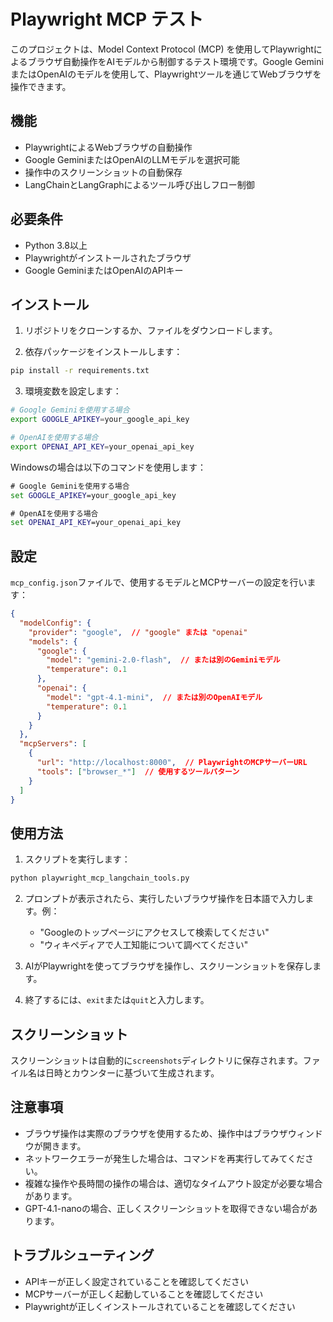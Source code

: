 # Playwright MCP テスト

このプロジェクトは、Model Context Protocol (MCP) を使用してPlaywrightによるブラウザ自動操作をAIモデルから制御するテスト環境です。Google GeminiまたはOpenAIのモデルを使用して、Playwrightツールを通じてWebブラウザを操作できます。

## 機能

- PlaywrightによるWebブラウザの自動操作
- Google GeminiまたはOpenAIのLLMモデルを選択可能
- 操作中のスクリーンショットの自動保存
- LangChainとLangGraphによるツール呼び出しフロー制御

## 必要条件

- Python 3.8以上
- Playwrightがインストールされたブラウザ
- Google GeminiまたはOpenAIのAPIキー

## インストール

1. リポジトリをクローンするか、ファイルをダウンロードします。

2. 依存パッケージをインストールします：

```bash
pip install -r requirements.txt
```

3. 環境変数を設定します：

```bash
# Google Geminiを使用する場合
export GOOGLE_APIKEY=your_google_api_key

# OpenAIを使用する場合
export OPENAI_API_KEY=your_openai_api_key
```

Windowsの場合は以下のコマンドを使用します：

```cmd
# Google Geminiを使用する場合
set GOOGLE_APIKEY=your_google_api_key

# OpenAIを使用する場合
set OPENAI_API_KEY=your_openai_api_key
```

## 設定

`mcp_config.json`ファイルで、使用するモデルとMCPサーバーの設定を行います：

```json
{
  "modelConfig": {
    "provider": "google",  // "google" または "openai"
    "models": {
      "google": {
        "model": "gemini-2.0-flash",  // または別のGeminiモデル
        "temperature": 0.1
      },
      "openai": {
        "model": "gpt-4.1-mini",  // または別のOpenAIモデル
        "temperature": 0.1
      }
    }
  },
  "mcpServers": [
    {
      "url": "http://localhost:8000",  // PlaywrightのMCPサーバーURL
      "tools": ["browser_*"]  // 使用するツールパターン
    }
  ]
}
```

## 使用方法

1. スクリプトを実行します：

```bash
python playwright_mcp_langchain_tools.py
```

2. プロンプトが表示されたら、実行したいブラウザ操作を日本語で入力します。例：
   - "Googleのトップページにアクセスして検索してください"
   - "ウィキペディアで人工知能について調べてください"

3. AIがPlaywrightを使ってブラウザを操作し、スクリーンショットを保存します。

4. 終了するには、`exit`または`quit`と入力します。

## スクリーンショット

スクリーンショットは自動的に`screenshots`ディレクトリに保存されます。ファイル名は日時とカウンターに基づいて生成されます。

## 注意事項

- ブラウザ操作は実際のブラウザを使用するため、操作中はブラウザウィンドウが開きます。
- ネットワークエラーが発生した場合は、コマンドを再実行してみてください。
- 複雑な操作や長時間の操作の場合は、適切なタイムアウト設定が必要な場合があります。
- GPT-4.1-nanoの場合、正しくスクリーンショットを取得できない場合があります。

## トラブルシューティング

- APIキーが正しく設定されていることを確認してください
- MCPサーバーが正しく起動していることを確認してください
- Playwrightが正しくインストールされていることを確認してください